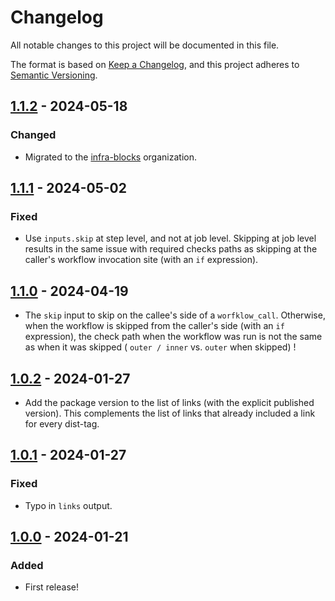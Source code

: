 # Changelog

All notable changes to this project will be documented in this file.

The format is based on [Keep a Changelog](https://keepachangelog.com/en/1.1.0/),
and this project adheres to [Semantic Versioning](https://semver.org/spec/v2.0.0.html).

## [1.1.2] - 2024-05-18

### Changed

- Migrated to the [infra-blocks](https://github.com/infra-blocks) organization.

## [1.1.1] - 2024-05-02

### Fixed

- Use `inputs.skip` at step level, and not at job level. Skipping at job level results in the same issue with
  required checks paths as skipping at the caller's workflow invocation site (with an `if` expression).

## [1.1.0] - 2024-04-19

- The `skip` input to skip on the callee's side of a `worfklow_call`. Otherwise, when the workflow is skipped from
  the caller's side (with an `if` expression), the check path when the workflow was run is not the same as when
  it was skipped ( `outer / inner` vs. `outer` when skipped) !

## [1.0.2] - 2024-01-27

- Add the package version to the list of links (with the explicit published version). This complements the list
of links that already included a link for every dist-tag.

## [1.0.1] - 2024-01-27

### Fixed

- Typo in `links` output.

## [1.0.0] - 2024-01-21

### Added

- First release!

[1.1.2]: https://github.com/infra-blocks/npm-publish-prerelease-workflow/compare/v1.1.1...v1.1.2
[1.1.1]: https://github.com/infra-blocks/npm-publish-prerelease-workflow/compare/v1.1.0...v1.1.1
[1.1.0]: https://github.com/infra-blocks/npm-publish-prerelease-workflow/compare/v1.0.2...v1.1.0
[1.0.2]: https://github.com/infra-blocks/npm-publish-prerelease-workflow/compare/v1.0.1...v1.0.2
[1.0.1]: https://github.com/infra-blocks/npm-publish-prerelease-workflow/compare/v1.0.0...v1.0.1
[1.0.0]: https://github.com/infra-blocks/npm-publish-prerelease-workflow/releases/tag/v1.0.0
